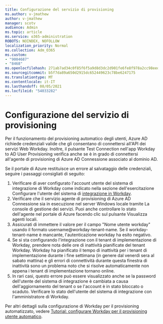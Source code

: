 ```yaml
---
title: Configurazione del servizio di provisioning
ms.author: v-jmathew
author: v-jmathew
manager: scotv
audience: Admin
ms.topic: article
ms.service: o365-administration
ROBOTS: NOINDEX, NOFOLLOW
localization_priority: Normal
ms.collection: Adm_O365
ms.custom:
- "9004687"
- "8468"
ms.openlocfilehash: 271ab7ad34c0f85f6f5a9d8d3dc2d901fe6fe8f978a2cc98eed986f594036f17
ms.sourcegitcommit: b5f7da89a650d2915dc652449623c78be6247175
ms.translationtype: MT
ms.contentlocale: it-IT
ms.lasthandoff: 08/05/2021
ms.locfileid: "54033282"
---
```

# <a name="configuring-the-provision-service"></a>Configurazione del servizio di provisioning

Per il funzionamento del provisioning automatico degli utenti, Azure AD richiede credenziali valide che gli consentano di connettersi all'API dei servizi Web Workday. Inoltre, il pulsante Test Connection nell'app Workday to AD User Provisioning verifica anche se è in grado di connettersi all'agente di provisioning di Azure AD Connessione associato al dominio AD.

Se il portale di Azure restituisce un errore al salvataggio delle credenziali, seguire i passaggi consigliati di seguito:

1. Verificare di aver configurato l'account utente del sistema di integrazione di Workday come indicato nella sezione dell'esercitazione Configurare l'utente del sistema di [integrazione in Workday](https://docs.microsoft.com/azure/active-directory/saas-apps/workday-inbound-tutorial).
2. Verificare che il servizio agente di provisioning di Azure AD Connessione sia in esecuzione nel server Windows locale tramite La console di gestione dei servizi. Puoi anche controllare lo stato dell'agente nel portale di Azure facendo clic sul pulsante Visualizza agenti locali.
3. Assicurati di immettere il valore per il campo "Nome utente workday" usando il formato username@workday-tenant-name. Se il workday-tenant-name è mancante, l'autenticazione workday ha esito negativo.
4. Se si sta configurando l'integrazione con il tenant di implementazione di Workday, prendere nota delle ore di inattività pianificate del tenant Workday. Workday ha pianificato il tempo di inattività per i tenant di implementazione durante i fine settimana (in genere dal venerdì sera al sabato mattina) e gli errori di connettività durante questa finestra di inattività sono un problema noto che si risolve automaticamente non appena i tenant di implementazione tornano online.
5. In rari casi, questo errore può essere visualizzato anche se la password dell'utente del sistema di integrazione è cambiata a causa dell'aggiornamento del tenant o se l'account è in stato bloccato o scaduto. Verificare lo stato dell'utente del sistema di integrazione con l'amministratore di Workday.

Per altri dettagli sulla configurazione di Workday per il provisioning automatizzato, vedere [Tutorial: configurare Workday per il provisioning utente automatico](https://docs.microsoft.com/azure/active-directory/saas-apps/workday-inbound-tutorial).
